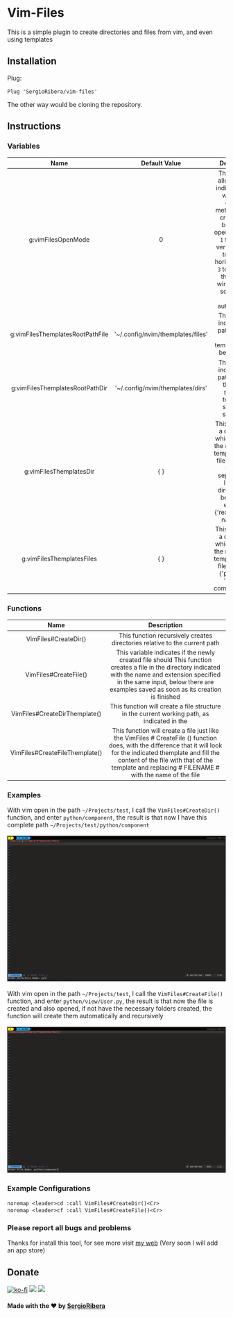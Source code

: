 # Vim-Files
This is a simple plugin to create directories and files from vim, and even using templates
## Installation
Plug:
``` Vim
Plug 'SergioRibera/vim-files'
```
The other way would be cloning the repository.
## Instructions
### Variables
|               Name               |           Default Value           |                                                                                                                                  Description                                                                                                                                 |
|:--------------------------------:|:---------------------------------:|:----------------------------------------------------------------------------------------------------------------------------------------------------------------------------------------------------------------------------------------------------------------------------:|
|        g:vimFilesOpenMode        |                 0                 | This variable allows you to indicate which will be the opening method for the created file, being: `0` to open it in a Tab, `1` to open in vertical split, `2` to open in horizontal split, `3`  to open it in the current window and `4` so as not to open it automatically |
| g:vimFilesThemplatesRootPathFile | '~/.config/nvim/themplates/files' | This variable indicates the path in which the file templates must be searched                                                                                                                                                                                                |
| g:vimFilesThemplatesRootPathDir  | '~/.config/nvim/themplates/dirs'  | This variable indicates the path in which the folder structure templates should be searched.                                                                                                                                                                                 |
| g:vimFilesThemplatesDir          | { }                               | This variable is a dictionary, which contains the name of the template and its file, which will contain, separated by lines, the directories to be created, example: {'react': 'react / native.txt'}                                                                         |
| g:vimFilesThemplatesFiles        | { }                               | This variable is a dictionary, which contains the name of the template and its file, example: {'py-comp': 'python / component.txt'}                                                                                                                                          |
### Functions
|              Name              |                                                                                                                                Description                                                                                                                               |
|:------------------------------:|:------------------------------------------------------------------------------------------------------------------------------------------------------------------------------------------------------------------------------------------------------------------------:|
|      VimFiles#CreateDir()      |                                                                                                This function recursively creates directories relative to the current path                                                                                                |
|      VimFiles#CreateFile()     |               This variable indicates if the newly created file should This function creates a file in the directory indicated with the name and extension specified in the same input, below there are examples saved as soon as its creation is finished               |
|  VimFiles#CreateDirThemplate() |                                                                                        This function will create a file structure in the current working path, as indicated in the                                                                                       |
| VimFiles#CreateFileThemplate() | This function will create a file just like the VimFiles # CreateFile () function does, with the difference that it will look for the indicated themplate and fill the content of the file with that of the template and replacing # FILENAME # with the name of the file |
### Examples
With vim open in the path `~/Projects/test`, I call the `VimFiles#CreateDir()` function, and enter `python/component`, the result is that now I have this complete path `~/Projects/test/python/component`
<br/><br/>
![Graphical Explication Directory Create](https://raw.githubusercontent.com/SergioRibera/vim-files/main/doc/dir.gif)
<br/><br/>
With vim open in the path `~/Projects/test`, I call the `VimFiles#CreateFile()` function, and enter `python/view/User.py`, the result is that now the file is created and also opened, if not have the necessary folders created, the function will create them automatically and recursively
<br/><br/>
![Graphical Explication File Create](https://raw.githubusercontent.com/SergioRibera/vim-files/main/doc/file.gif)
### Example Configurations
``` Vim
noremap <leader>cd :call VimFiles#CreateDir()<Cr>
noremap <leader>cf :call VimFiles#CreateFile()<Cr>
```
### **Please report all bugs and problems**
Thanks for install this tool, for see more visit [my web](https://sergioribera.com) (Very soon I will add an app store)
## Donate
[![ko-fi](https://www.ko-fi.com/img/githubbutton_sm.svg)](https://ko-fi.com/Q5Q321D62)
[![](https://c5.patreon.com/external/logo/become_a_patron_button.png)](https://www.patreon.com/SergioRibera)
[![](https://www.paypalobjects.com/en_US/i/btn/btn_donateCC_LG.gif)](https://paypal.me/SergioRibera)

#### Made with the ❤️ by [SergioRibera](https://sergioribera.com)
